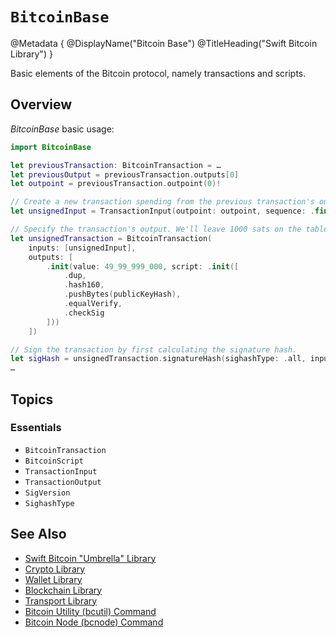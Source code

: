 # ``BitcoinBase``

@Metadata {
    @DisplayName("Bitcoin Base")
    @TitleHeading("Swift Bitcoin Library")
}

Basic elements of the Bitcoin protocol, namely transactions and scripts.

## Overview

_BitcoinBase_ basic usage:

```swift
import BitcoinBase

let previousTransaction: BitcoinTransaction = …
let previousOutput = previousTransaction.outputs[0]
let outpoint = previousTransaction.outpoint(0)!

// Create a new transaction spending from the previous transaction's outpoint.
let unsignedInput = TransactionInput(outpoint: outpoint, sequence: .final)

// Specify the transaction's output. We'll leave 1000 sats on the table to tip miners. We'll re-use the origin address for simplicity.
let unsignedTransaction = BitcoinTransaction(
    inputs: [unsignedInput],
    outputs: [
        .init(value: 49_99_999_000, script: .init([
            .dup,
            .hash160,
            .pushBytes(publicKeyHash),
            .equalVerify,
            .checkSig
        ]))
    ])

// Sign the transaction by first calculating the signature hash.
let sigHash = unsignedTransaction.signatureHash(sighashType: .all, inputIndex: 0, previousOutput: previousOutput, scriptCode: previousOutput.script.data)
…
```

## Topics

### Essentials

- ``BitcoinTransaction``
- ``BitcoinScript``
- ``TransactionInput``
- ``TransactionOutput``
- ``SigVersion``
- ``SighashType``

## See Also

- [Swift Bitcoin "Umbrella" Library][swiftbitcoin]
- [Crypto Library][crypto]
- [Wallet Library][wallet]
- [Blockchain Library][blockchain]
- [Transport Library][transport]
- [Bitcoin Utility (bcutil) Command][bcutil]
- [Bitcoin Node (bcnode) Command][bcnode]

<!-- links -->

[swiftbitcoin]: https://swift-bitcoin.github.io/docc/documentation/bitcoin/
[crypto]: https://swift-bitcoin.github.io/docc/crypto/documentation/bitcoincrypto/
[wallet]: https://swift-bitcoin.github.io/docc/wallet/documentation/bitcoinwallet/
[blockchain]: https://swift-bitcoin.github.io/docc/blockchain/documentation/bitcoinblockchain/
[transport]: https://swift-bitcoin.github.io/docc/transport/documentation/bitcointransport/
[bcnode]: https://swift-bitcoin.github.io/docc/bcnode/documentation/bitcoinnode/
[bcutil]: https://swift-bitcoin.github.io/docc/bcutil/documentation/bitcoinutility/
